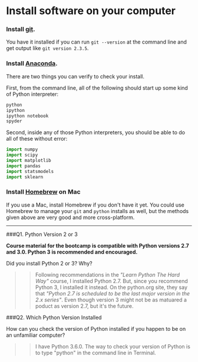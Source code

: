 # Install software on your computer


### Install [git](http://git-scm.com/).

You have it installed if you can run `git --version` at the command
line and get output like `git version 2.3.5`.


### Install [Anaconda](http://continuum.io/downloads).

There are two things you can verify to check your install.

First, from the command line, all of the following should start up
some kind of Python interpreter:

```bash
python
ipython
ipython notebook
spyder
```

Second, inside any of those Python interpreters, you should be able to
do all of these without error:

```python
import numpy
import scipy
import matplotlib
import pandas
import statsmodels
import sklearn
```

### Install [Homebrew](http://brew.sh/) on Mac

If you use a Mac, install Homebrew if you don't
have it yet. You could use Homebrew to manage your `git` and `python`
installs as well, but the methods given above are very good and more
cross-platform.

---

###Q1. Python Version 2 or 3

**Course material for the bootcamp is compatible with Python versions 2.7 and 3.0. Python 3 is recommended and encouraged.**  

Did you install Python 2 or 3? Why?  

>> Following recommendations in the *"Learn Python The Hard Way"* course, I installed Python 2.7. But, since you recommend Python 3, I installed it instead. On the python.org site, they say that *"Python 2.7 is scheduled to be the last major version in the 2.x series"*. Even though version 3 might not be as matuared a poduct as version 2.7, but it's the future.

###Q2. Which Python Version Installed   

How can you check the version of Python installed if you happen to be on an unfamiliar computer?

>> I have Python 3.6.0. The way to check your version of Python is to type "python" in the command line in Terminal.

 



